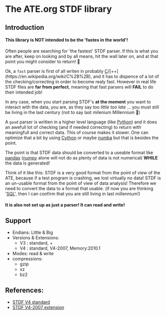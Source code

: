# The ATE.org STDF library

## Introduction

#### This library is NOT intended to be the 'fastes in the world'! 

Often people are searching for 'the fastest' STDF parser. If this is what you are after, keep on looking and by all means, hit the wall later on, and at that point you might consider to return! 🤣

Ok, a `fast` parser is first of all writen in probably [C](https://en.wikipedia.org/wiki/C_(programming_language))/[++](https://en.wikipedia.org/wiki/C%2B%2B), and it has to dispence of a lot of the checking/correcting in order to become realy fast. However in real life STDF files are **far from perfect**, meaning that fast parsers will **FAIL** to do their intended job!

In any case, when you start parsing STDF's **at the moment** you want to interact with the data, you are, as they say *too little too late* ... you must still be living in the last century (not to say last milenium Millennium 🤪)

A `good` parser is written in a higher level language (like [Python](https://www.python.org/)) and it does an awefull lot of checking (and if needed correcting) to return with meaningfull and correct data. This of course makes it slower. One can optimize that a bit by using [Cython](https://cython.org/) or maybe [numba](http://numba.pydata.org/) but that is besides the point.

The point is that STDF data should be converted to a useable format like [pandas](https://pandas.pydata.org/) ([numpy](https://numpy.org/) alone will not do as plenty of data is not numerical) **WHILE** the data is generated!

Think of it like this: STDF is a very good format from the point of view of the ATE, because if a test program is crashing, we lost virtually no data! STDF is an un-usable format from the point of view of data analysis! Therefore we need to convert the data to a format that usable. (if now you are thinking '[SQL](https://en.wikipedia.org/wiki/SQL)', then I can confirm that you are still living in last millennium!)   

#### It is also **not** set up as just a parser! It can read **and** write!


## Support
 - Endians: Little & Big
 - Versions & Extensions:
   - V3 : standard, +
   - V4 : standard, V4-2007, Memory:2010.1
 - Modes: read & write
 - compressions:
   - gzip
   - xz
   - bz2

## References:
* [STDF V4 standard](/docs/standards/STDF/STDF-V4-spec.pdf)
* [STDF V4-2007 extension](docs/standards/)

